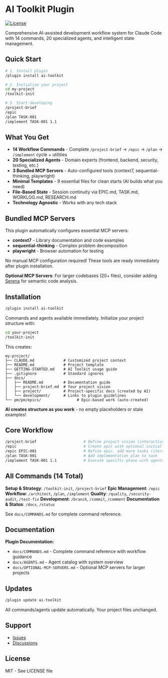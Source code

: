 # AI Toolkit Plugin

[![License](https://img.shields.io/badge/license-MIT-blue.svg)](./LICENSE)

Comprehensive AI-assisted development workflow system for Claude Code with 14 commands, 20 specialized agents, and intelligent state management.

## Quick Start

```bash
# 1. Install plugin
/plugin install ai-toolkit

# 2. Initialize your project
cd my-project
/toolkit-init

# 3. Start developing
/project-brief
/epic
/plan TASK-001
/implement TASK-001 1.1
```

## What You Get

- **14 Workflow Commands** - Complete `/project-brief` → `/epic` → `/plan` → `/implement` cycle + utilities
- **20 Specialized Agents** - Domain experts (frontend, backend, security, testing, etc.)
- **3 Bundled MCP Servers** - Auto-configured tools (context7, sequential-thinking, playwright)
- **Minimal Templates** - 9 essential files for clean starts (AI builds what you need)
- **File-Based State** - Session continuity via EPIC.md, TASK.md, WORKLOG.md, RESEARCH.md
- **Technology Agnostic** - Works with any tech stack

## Bundled MCP Servers

This plugin automatically configures essential MCP servers:

- **context7** - Library documentation and code examples
- **sequential-thinking** - Complex problem decomposition
- **playwright** - Browser automation for testing

No manual MCP configuration required! These tools are ready immediately after plugin installation.

**Optional MCP Servers**: For larger codebases (20+ files), consider adding [Serena](./docs/OPTIONAL-MCP-SERVERS.md) for semantic code analysis.

## Installation

```bash
/plugin install ai-toolkit
```

Commands and agents available immediately. Initialize your project structure with:

```bash
cd your-project
/toolkit-init
```

This creates:

```
my-project/
├── CLAUDE.md             # Customized project context
├── README.md             # Project template
├── GETTING-STARTED.md    # AI Toolkit usage guide
├── .gitignore            # Standard ignores
├── docs/
│   ├── README.md         # Documentation guide
│   ├── project-brief.md  # Your project vision
│   ├── project/          # Project-specific docs (created by AI)
│   └── development/      # Links to plugin guidelines
└── pm/pm/epics/                # Epic-based work (auto-created)
```

**AI creates structure as you work** - no empty placeholders or stale examples!

## Core Workflow

```bash
/project-brief                     # Define project vision (interactive)
/epic                              # Create epic with optional initial tasks
/epic EPIC-001                     # Refine epic, add more tasks (iterative)
/plan TASK-001                     # Add implementation plan to task
/implement TASK-001 1.1            # Execute specific phase with agents
```

## All Commands (14 Total)

**Setup & Strategy**: `/toolkit-init`, `/project-brief`
**Epic Management**: `/epic`
**Workflow**: `/architect`, `/plan`, `/implement`
**Quality**: `/quality`, `/security-audit`, `/test-fix`
**Development**: `/branch`, `/commit`, `/comment`
**Documentation & Status**: `/docs`, `/status`

See `docs/COMMANDS.md` for complete command reference.

## Documentation

**Plugin Documentation:**
- `docs/COMMANDS.md` - Complete command reference with workflow guidance
- `docs/AGENTS.md` - Agent catalog with system overview
- `docs/OPTIONAL-MCP-SERVERS.md` - Optional MCP servers for larger projects

## Updates

```bash
/plugin update ai-toolkit
```

All commands/agents update automatically. Your project files unchanged.

## Support

- [Issues](https://github.com/TaylorHuston/ai-coding-template/issues)
- [Discussions](https://github.com/TaylorHuston/ai-coding-template/discussions)

## License

MIT - See LICENSE file
